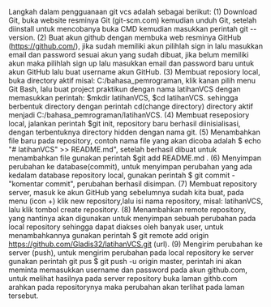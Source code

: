 Langkah dalam pengguanaan git vcs adalah sebagai berikut: 
(1) Download Git, buka website resminya Git (git-scm.com) kemudian unduh Git, setelah diinstall untuk mencobanya buka CMD kemudian masukkan perintah git --version. 
(2) Buat akun github dengan membuka web resminya GitHub (https://github.com/), jika sudah memiliki akun pilihlah sign in lalu masukkan email dan password sesuai akun yang sudah dibuat, jika belum memiliki akun maka pilihlah sign up lalu masukkan email dan password baru untuk akun GitHub lalu buat username akun GitHub. 
(3) Membuat reposiory local, buka directory aktif misal: C:/bahasa_pemrograman, klik kanan pilih menu Git Bash, lalu buat project praktikun dengan nama latihanVCS dengan memasukkan perintah: $mkdir latihanVCS, $cd latihanVCS. sehingga berbentuk directory dengan perintah cd(change directory) directory aktif menjadi C:/bahasa_pemrograman/latihanVCS.
(4) Membuat reseposiory local, jalankan perintah $git init, repository baru berhasil diinisialisasi, dengan terbentuknya directory hidden dengan nama git.
(5) Menambahkan file baru pada repository, contoh nama file yang akan dicoba adalah $ echo "# latihanVCS" >> README.md", setelah berhasil dibuat untuk menambahkan file gunakan perintah $git add README.md .
(6) Menyimpan perubahan ke database(commit), untuk menyimpan perubahan yang ada kedalam database repository local, gunakan perintah $ git commit -"komentar commit", perubahan berhasil disimpan.
(7) Membuat repository server, masuk ke akun GitHub yang sebelumnya sudah kita buat, pada menu (icon +) klik new repository,lalu isi nama repository, misal: latihanVCS, lalu klik tombol create repository.
(8) Menambahkan remote repository, yang nantinya akan digunakan untuk menyimpan sebuah perubahan pada local repository sehingga dapat diakses oleh banyak user, untuk menambahkannya gunakan perintah $ git remote add origin https://github.com/Gladis32/latihanVCS.git (url).
(9) Mengirim perubahan ke server (push), untuk mengirim perubahan pada local repository ke server gunakan  perintah git pus $ git push -u origin master, perintah ini akan meminta memasukkan username dan password pada akun github.com, untuk melihat hasilnya pada server repository buka laman githb.com arahkan pada repositorynya maka perubahan akan terlihat pada laman tersebut.

